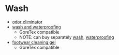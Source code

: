 # Wash

- [odor eliminator](https://www.rei.com/product/139256/gear-aid-revivex-odor-eliminator-10-fl-oz)
- [wash and waterproofing](https://www.rei.com/product/783563/nikwax-hard-shell-outerwear-cleaner-and-waterproofing-duo-pack)
  - GoreTex compatible
  - NOTE: can buy separately [wash](https://www.rei.com/product/724687/nikwax-tech-wash-10-fl-oz), [waterproofing](https://www.rei.com/product/724690/nikwax-txdirect-20-wash-in-water-repellent-treatment-10-fl-oz)
- [footwear cleaning gel](https://www.rei.com/product/620639/nikwax-footwear-cleaning-gel)
  - GoreTex compatible
